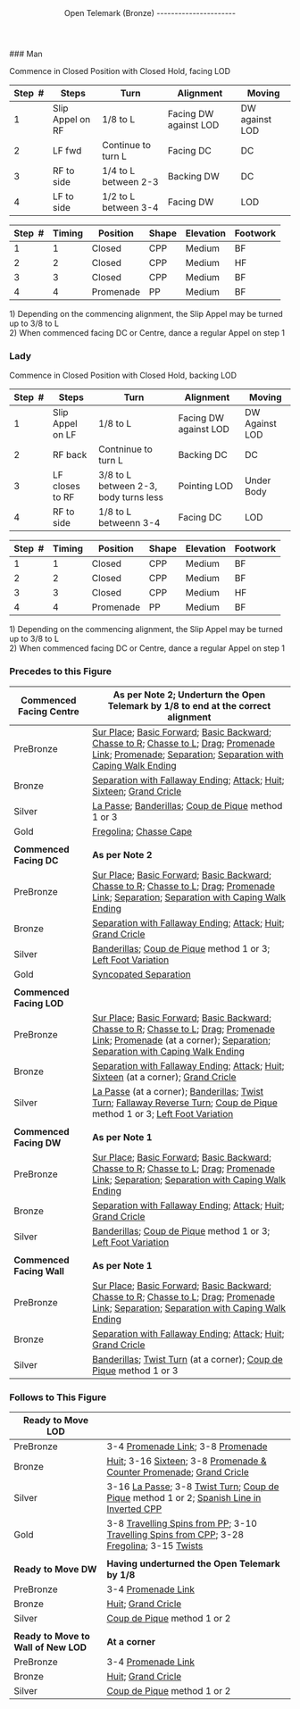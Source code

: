 <header>Open Telemark (Bronze)
----------------------

 </header>### Man

Commence in Closed Position with Closed Hold, facing LOD

 | **Step<span style="color:white">\_</span>\#** | **Steps** | **Turn** | **Alignment** | **Moving** |
|---|---|---|---|---|
| 1 | Slip Appel on RF | 1/8 to L | Facing DW against LOD | DW against LOD |
| 2 | LF fwd | Continue to turn L | Facing DC | DC |
| 3 | RF to side | 1/4 to L between 2-3 | Backing DW | DC |
| 4 | LF to side | 1/2 to L between 3-4 | Facing DW | LOD |

 | **Step<span style="color:white">\_</span>\#** | **Timing** | **Position** | **Shape** | **Elevation** | **Footwork** |
|---|---|---|---|---|---|
| 1 | 1 | Closed | CPP | Medium | BF |
| 2 | 2 | Closed | CPP | Medium | HF |
| 3 | 3 | Closed | CPP | Medium | BF |
| 4 | 4 | Promenade | PP | Medium | BF |

1\) Depending on the commencing alignment, the Slip Appel may be turned up to 3/8 to L  
 2) When commenced facing DC or Centre, dance a regular Appel on step 1

### Lady

Commence in Closed Position with Closed Hold, backing LOD

 | **Step<span style="color:white">\_</span>\#** | **Steps** | **Turn** | **Alignment** | **Moving** |
|---|---|---|---|---|
| 1 | Slip Appel on LF | 1/8 to L | Facing DW against LOD | DW Against LOD |
| 2 | RF back | Contninue to turn L | Backing DC | DC |
| 3 | LF closes to RF | 3/8 to L between 2-3, body turns less | Pointing LOD | Under Body |
| 4 | RF to side | 1/8 to L betweenn 3-4 | Facing DC | LOD |

 | **Step<span style="color:white">\_</span>\#** | **Timing** | **Position** | **Shape** | **Elevation** | **Footwork** |
|---|---|---|---|---|---|
| 1 | 1 | Closed | CPP | Medium | BF |
| 2 | 2 | Closed | CPP | Medium | BF |
| 3 | 3 | Closed | CPP | Medium | HF |
| 4 | 4 | Promenade | PP | Medium | BF |

1\) Depending on the commencing alignment, the Slip Appel may be turned up to 3/8 to L  
 2) When commenced facing DC or Centre, dance a regular Appel on step 1

### Precedes to this Figure

 | **Commenced Facing Centre** | **As per Note 2; Underturn the Open Telemark by 1/8 to end at the correct alignment** |
|---|---|
| PreBronze | [Sur Place](sur_place.md); [Basic Forward](basic.md); [Basic Backward](basic_backward.md); [Chasse to R](chasse_to_right.md); [Chasse to L](chasse_to_left.md); [Drag](drag.md); [Promenade Link](promenade_link_close.md); [Promenade](promenade.md); [Separation](separation.md); [Separation with Caping Walk Ending](separation.md) |
| Bronze | [Separation with Fallaway Ending](separation.md); [Attack](attack.md); [Huit](huit.md); [Sixteen](sixteen.md); [Grand Cricle](grand_circle.md) |
| Silver | [La Passe](la_passe.md); [Banderillas](banderillas.md); [Coup de Pique](coup_de_pique.md) method 1 or 3 |
| Gold | [Fregolina](fregolina_farol.md); [Chasse Cape](chasse_cape.md) |
|  |  |
| **Commenced Facing DC** | **As per Note 2** |
| PreBronze | [Sur Place](sur_place.md); [Basic Forward](basic.md); [Basic Backward](basic_backward.md); [Chasse to R](chasse_to_right.md); [Chasse to L](chasse_to_left.md); [Drag](drag.md); [Promenade Link](promenade_link_close.md); [Separation](separation.md); [Separation with Caping Walk Ending](separation.md) |
| Bronze | [Separation with Fallaway Ending](separation.md); [Attack](attack.md); [Huit](huit.md); [Grand Cricle](grand_circle.md) |
| Silver | [Banderillas](banderillas.md); [Coup de Pique](coup_de_pique.md) method 1 or 3; [Left Foot Variation](left_foot_variation.md) |
| Gold | [Syncopated Separation](syncopated_separation.md) |
|  |  |
| **Commenced Facing LOD** |  |
| PreBronze | [Sur Place](sur_place.md); [Basic Forward](basic.md); [Basic Backward](basic_backward.md); [Chasse to R](chasse_to_right.md); [Chasse to L](chasse_to_left.md); [Drag](drag.md); [Promenade Link](promenade_link_close.md); [Promenade](promenade.md) (at a corner); [Separation](separation.md); [Separation with Caping Walk Ending](separation.md) |
| Bronze | [Separation with Fallaway Ending](separation.md); [Attack](attack.md); [Huit](huit.md); [Sixteen](sixteen.md) (at a corner); [Grand Cricle](grand_circle.md) |
| Silver | [La Passe](la_passe.md) (at a corner); [Banderillas](banderillas.md); [Twist Turn](twist_turn.md); [Fallaway Reverse Turn](fallaway_reverse.md); [Coup de Pique](coup_de_pique.md) method 1 or 3; [Left Foot Variation](left_foot_variation.md) |
|  |  |
| **Commenced Facing DW** | **As per Note 1** |
| PreBronze | [Sur Place](sur_place.md); [Basic Forward](basic.md); [Basic Backward](basic_backward.md); [Chasse to R](chasse_to_right.md); [Chasse to L](chasse_to_left.md); [Drag](drag.md); [Promenade Link](promenade_link_close.md); [Separation](separation.md); [Separation with Caping Walk Ending](separation.md) |
| Bronze | [Separation with Fallaway Ending](separation.md); [Attack](attack.md); [Huit](huit.md); [Grand Cricle](grand_circle.md) |
| Silver | [Banderillas](banderillas.md); [Coup de Pique](coup_de_pique.md) method 1 or 3; [Left Foot Variation](left_foot_variation.md) |
|  |  |
| **Commenced Facing Wall** | **As per Note 1** |
| PreBronze | [Sur Place](sur_place.md); [Basic Forward](basic.md); [Basic Backward](basic_backward.md); [Chasse to R](chasse_to_right.md); [Chasse to L](chasse_to_left.md); [Drag](drag.md); [Promenade Link](promenade_link_close.md); [Separation](separation.md); [Separation with Caping Walk Ending](separation.md) |
| Bronze | [Separation with Fallaway Ending](separation.md); [Attack](attack.md); [Huit](huit.md); [Grand Cricle](grand_circle.md) |
| Silver | [Banderillas](banderillas.md); [Twist Turn](twist_turn.md) (at a corner); [Coup de Pique](coup_de_pique.md) method 1 or 3 |

### Follows to This Figure

 | **Ready to Move LOD** |  |
|---|---|
| PreBronze | 3-4 [Promenade Link](promenade_link_close.md); 3-8 [Promenade](promenade.md) |
| Bronze | [Huit](huit.md); 3-16 [Sixteen](sixteen.md); 3-8 [Promenade &amp; Counter Promenade](promenade_counter.md); [Grand Cricle](grand_circle.md) |
| Silver | 3-16 [La Passe](la_passe.md); 3-8 [Twist Turn](twist_turn.md); [Coup de Pique](coup_de_pique.md) method 1 or 2; [Spanish Line in Inverted CPP](spanish_lines.md) |
| Gold | 3-8 [Travelling Spins from PP](spins_promenade.md); 3-10 [Travelling Spins from CPP](spins_counter_promenade.md); 3-28 [Fregolina](fregolina_farol.md); 3-15 [Twists](twists.md) |
|  |  |
| **Ready to Move DW** | **Having underturned the Open Telemark by 1/8** |
| PreBronze | 3-4 [Promenade Link](promenade_link_close.md) |
| Bronze | [Huit](huit.md); [Grand Cricle](grand_circle.md) |
| Silver | [Coup de Pique](coup_de_pique.md) method 1 or 2 |
|  |  |
| **Ready to Move to Wall of New LOD** | **At a corner** |
| PreBronze | 3-4 [Promenade Link](promenade_link_close.md) |
| Bronze | [Huit](huit.md); [Grand Cricle](grand_circle.md) |
| Silver | [Coup de Pique](coup_de_pique.md) method 1 or 2 |